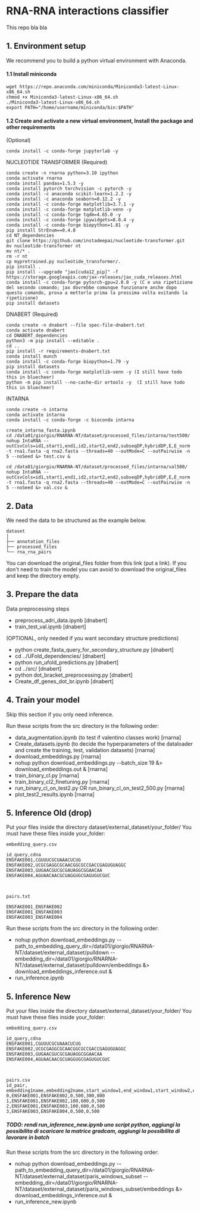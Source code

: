 # RNA-RNA interactions classifier
This repo bla bla

## 1. Environment setup 
We recommend you to build a python virtual environment with Anaconda.

#### 1.1 Install miniconda

```
wget https://repo.anaconda.com/miniconda/Miniconda3-latest-Linux-x86_64.sh
chmod +x Miniconda3-latest-Linux-x86_64.sh
./Miniconda3-latest-Linux-x86_64.sh
export PATH="/home/username/miniconda/bin:$PATH"
```

#### 1.2 Create and activate a new virtual environment, Install the package and other requirements


(Optional)
```
conda install -c conda-forge jupyterlab -y
```


NUCLEOTIDE TRANSFORMER (Required)

```
conda create -n rnarna python=3.10 ipython 
conda activate rnarna
conda install pandas=1.5.3 -y
conda install pytorch torchvision -c pytorch -y
conda install -c anaconda scikit-learn=1.2.2 -y
conda install -c anaconda seaborn=0.12.2 -y
conda install -c conda-forge matplotlib=3.7.1 -y
conda install -c conda-forge matplotlib-venn -y
conda install -c conda-forge tqdm=4.65.0 -y
conda install -c conda-forge ipywidgets=8.0.4 -y
conda install -c conda-forge biopython=1.81 -y
pip install StrEnum==0.4.8
cd NT_dependencies
git clone https://github.com/instadeepai/nucleotide-transformer.git
mv nucleotide-transformer nt
mv nt/* .
rm -r nt
cp mypretrained.py nucleotide_transformer/.
pip install .
pip install --upgrade "jax[cuda12_pip]" -f https://storage.googleapis.com/jax-releases/jax_cuda_releases.html
conda install -c conda-forge pytorch-gpu=2.0.0 -y (C e una ripetizione del secondo comando; jax dovrebbe comunque funzionare anche dopo questo comando, prova a metterlo prima la prossima volta evitando la ripetizione)
pip install datasets
``` 

DNABERT (Required)

```
conda create -n dnabert --file spec-file-dnabert.txt
conda activate dnabert
cd DNABERT_dependencies
python3 -m pip install --editable .
cd ..
pip install -r requirements-dnabert.txt
conda install munch
conda install -c conda-forge biopython=1.79 -y
pip install datasets
conda install -c conda-forge matplotlib-venn -y (I still have todo this in bluecheer)
python -m pip install --no-cache-dir ortools -y  (I still have todo this in bluecheer)
```

INTARNA 

``` 
conda create -n intarna 
conda activate intarna
conda install -c conda-forge -c bioconda intarna

create_intarna_fasta.ipynb
cd /data01/giorgio/RNARNA-NT/dataset/processed_files/intarna/test500/
nohup IntaRNA --outCsvCols=id1,start1,end1,id2,start2,end2,subseqDP,hybridDP,E,E_norm -t rna1.fasta -q rna2.fasta --threads=40 --outMode=C --outPairwise -n 5 --noSeed &> test.csv &

cd /data01/giorgio/RNARNA-NT/dataset/processed_files/intarna/val500/
nohup IntaRNA --outCsvCols=id1,start1,end1,id2,start2,end2,subseqDP,hybridDP,E,E_norm -t rna1.fasta -q rna2.fasta --threads=40 --outMode=C --outPairwise -n 5 --noSeed &> val.csv &
``` 

## 2. Data
We need the data to be structured as the example below.

```
dataset
│ 
├── annotation_files
├── processed_files
└── rna_rna_pairs
```

You can download the original_files folder from this link (put a link). If you don't need to train the model you can avoid to download the original_files and keep the directory empty.

## 3. Prepare the data
Data preprocessing steps 

- preprocess_adri_data.ipynb [dnabert]
- train_test_val.ipynb [dnabert]

(OPTIONAL, only needed if you want secondary structure predictions)
- python create_fasta_query_for_secondary_structure.py [dnabert]
- cd ../UFold_dependencies/ [dnabert]
- python run_ufold_predictions.py [dnabert]
- cd ../src/ [dnabert]
- python dot_bracket_preprocessing.py [dnabert]
- Create_df_genes_dot_br.ipynb [dnabert]


## 4. Train your model
Skip this section if you only need inference.

Run these scripts from the src directory in the following order:
- data_augmentation.ipynb (to test if valentino classes work) [rnarna]
- Create_datasets.ipynb (to decide the hyperparameters of the dataloader and create the training, test, validation datasets) [rnarna]
- download_embeddings.py [rnarna]
- nohup python download_embeddings.py --batch_size 19 &> download_embeddings.out & [rnarna]
- train_binary_cl.py [rnarna]
- train_binary_cl2_finetuning.py [rnarna]
- run_binary_cl_on_test2.py OR run_binary_cl_on_test2_500.py [rnarna]
- plot_test2_results.ipynb [rnarna]



## 5. Inference Old (drop)
Put your files inside the directory dataset/external_dataset/your_folder/
You must have these files inside your_folder:

```
embedding_query.csv

id_query,cdna
ENSFAKE001,CGUUUCGCUAAACUCUG
ENSFAKE002,UCGCGAGGCGCAACGGCGCCGACCGAGUGUAGGC
ENSFAKE003,GUGAACGUCGCGAUAGGCGGAACAA
ENSFAKE004,AGUAACAACGCUAGGUGCGAGUGUCGUC



pairs.txt

ENSFAKE001_ENSFAKE002
ENSFAKE001_ENSFAKE003
ENSFAKE003_ENSFAKE004
```

Run these scripts from the src directory in the following order:
- nohup python download_embeddings.py --path_to_embedding_query_dir=/data01/giorgio/RNARNA-NT/dataset/external_dataset/pulldown --embedding_dir=/data01/giorgio/RNARNA-NT/dataset/external_dataset/pulldown/embeddings &> download_embeddings_inference.out &
- run_inference.ipynb


## 5. Inference New
Put your files inside the directory dataset/external_dataset/your_folder/
You must have these files inside your_folder:

```
embedding_query.csv

id_query,cdna
ENSFAKE001,CGUUUCGCUAAACUCUG
ENSFAKE002,UCGCGAGGCGCAACGGCGCCGACCGAGUGUAGGC
ENSFAKE003,GUGAACGUCGCGAUAGGCGGAACAA
ENSFAKE004,AGUAACAACGCUAGGUGCGAGUGUCGUC



pairs.csv
id_pair, embedding1name,embedding2name,start_window1,end_window1,start_window2,end_window2
0,ENSFAKE001,ENSFAKE002,0,500,300,800
1,ENSFAKE001,ENSFAKE002,100,600,0,500
2,ENSFAKE001,ENSFAKE003,100,600,0,500
3,ENSFAKE003,ENSFAKE004,0,500,0,500
```

##### TODO: rendi run_inference_new.ipynb uno script python, aggiungi la possibilita di scaricare la matrice gradcam, aggiungi la possibilita di lavorare in batch

Run these scripts from the src directory in the following order:
- nohup python download_embeddings.py --path_to_embedding_query_dir=/data01/giorgio/RNARNA-NT/dataset/external_dataset/paris_windows_subset --embedding_dir=/data01/giorgio/RNARNA-NT/dataset/external_dataset/paris_windows_subset/embeddings &> download_embeddings_inference.out &
- run_inference_new.ipynb
